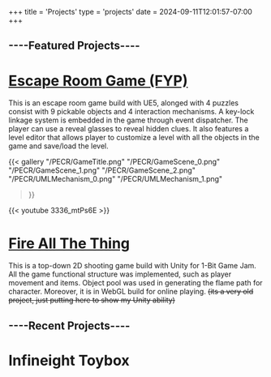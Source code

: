 +++
title = 'Projects'
type = 'projects'
date = 2024-09-11T12:01:57-07:00
+++

<!-- Working on this page, anyone know how to include youtube embedd to md file?

Guess I found it! use shortcode! -->
## ----Featured Projects----

# [Escape Room Game (FYP)](https://miunovo.itch.io/escaperoomgame)

This is an escape room game build with UE5, alonged with 4 puzzles consist with 9 pickable objects and 4 interaction mechanisms. A key-lock linkage system is embedded in the game through event dispatcher. The player can use a reveal glasses to reveal hidden clues. It also features a level editor that allows player to customize a level with all the objects in the game and save/load the level.
<!-- https://youtu.be/3336_mtPs6E -->
<!-- {{<figure src="/UMLMechanism_0.png">}}  -->


{{< gallery
  "/PECR/GameTitle.png"
  "/PECR/GameScene_0.png"
  "/PECR/GameScene_1.png"
  "/PECR/GameScene_2.png" 
  "/PECR/UMLMechanism_0.png" 
  "/PECR/UMLMechanism_1.png"
>}}


{{< youtube 3336_mtPs6E >}}

# [Fire All The Thing](https://miunovo.itch.io/fire-all-the-thing)

This is a top-down 2D shooting game build with Unity for 1-Bit Game Jam. All the game functional structure was implemented, such as player movement and items. Object pool was used in generating the flame path for  character. Moreover, it is in WebGL build for online playing. ~~(its a very old project, just putting here to show my Unity ability)~~



## ----Recent Projects----

# Infineight Toybox


